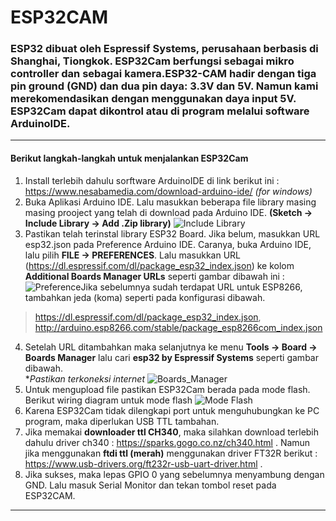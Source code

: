 # ESP32CAM

### ESP32 dibuat oleh Espressif Systems, perusahaan berbasis di Shanghai, Tiongkok. ESP32Cam berfungsi sebagai mikro controller dan sebagai kamera.ESP32-CAM hadir dengan tiga pin ground (GND) dan dua pin daya: 3.3V dan 5V. Namun kami merekomendasikan dengan menggunakan daya input 5V. ESP32Cam dapat dikontrol atau di program melalui software ArduinoIDE.
___

#### Berikut langkah-langkah untuk menjalankan ESP32Cam
1. Install terlebih dahulu sorftware ArduinoIDE di link berikut ini : 
https://www.nesabamedia.com/download-arduino-ide/  *(for windows)*
2. Buka Aplikasi Arduino IDE. Lalu masukkan beberapa file library masing masing prooject yang telah di download pada Arduino IDE. __(Sketch -> Include Library -> Add .Zip library)__
![Include Library](foto/Library.png)
3. Pastikan telah terinstal library ESP32 Board.  Jika belum, masukkan URL esp32.json pada Preference Arduino IDE. Caranya, buka Arduino IDE, lalu pilih __FILE -> PREFERENCES__. Lalu masukkan URL (https://dl.espressif.com/dl/package_esp32_index.json) ke kolom __Additional Boards Manager URLs__ seperti gambar dibawah ini :
![Preference](foto/Preferances.png)Jika sebelumnya sudah terdapat URL untuk ESP8266, tambahkan jeda (koma) seperti pada konfigurasi dibawah. 
> https://dl.espressif.com/dl/package_esp32_index.json, http://arduino.esp8266.com/stable/package_esp8266com_index.json
4. Setelah URL ditambahkan maka selanjutnya ke menu __Tools -> Board -> Boards Manager__ lalu cari __esp32 by Espressif Systems__ seperti gambar dibawah.  
**Pastikan terkoneksi internet*
![Boards_Manager](foto/board.png)
5. Untuk mengupload file pastikan ESP32Cam berada pada mode flash. Berikut wiring diagram untuk mode flash
![Mode Flash](foto/config.png)
6. Karena ESP32Cam tidak dilengkapi port untuk menguhubungkan ke PC program, maka diperlukan USB TTL tambahan.
7. Jika memakai __downloader ttl CH340__, maka silahkan download terlebih dahulu driver ch340 : https://sparks.gogo.co.nz/ch340.html . Namun jika menggunakan __ftdi ttl (merah)__ menggunakan driver FT32R berikut : https://www.usb-drivers.org/ft232r-usb-uart-driver.html .
8. Jika sukses, maka lepas GPIO 0 yang sebelumnya menyambung dengan GND. Lalu masuk Serial Monitor dan tekan tombol reset pada ESP32CAM.
___